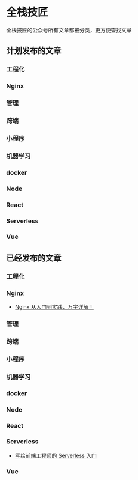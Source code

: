 # 全栈技匠 

全栈技匠的公众号所有文章都被分类，更方便查找文章 

## 计划发布的文章

### 工程化

### Nginx

### 管理

### 跨端

### 小程序

### 机器学习

### docker

### Node

### React

### Serverless

### Vue


## 已经发布的文章

### 工程化

### Nginx

- [Nginx 从入门到实践，万字详解！](https://mp.weixin.qq.com/s/JD5tvcnloiNZ7ibxm0UXQQ)

### 管理

### 跨端

### 小程序

### 机器学习

### docker

### Node

### React

### Serverless

- [写给前端工程师的 Serverless 入门](https://mp.weixin.qq.com/s/m-vX0PYW1bTPwNbhigj6lQ)

### Vue
